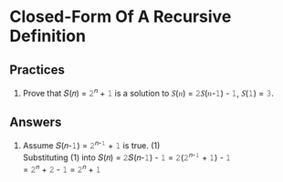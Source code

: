 # Closed-Form Of A Recursive Definition

## Practices

1. Prove that 𝑆(𝑛) = 𝟸<sup>𝑛</sup> + 𝟷 is a solution to 𝑆(𝑛) = 𝟸𝑆(𝑛-𝟷) - 𝟷, 𝑆(𝟷) = 𝟹.

## Answers

1. Assume 𝑆(𝑛-𝟷) = 𝟸<sup>𝑛-𝟷</sup> + 𝟷 is true. (1)<br>
Substituting (1) into 𝑆(𝑛) = 𝟸𝑆(𝑛-𝟷) - 𝟷 = 𝟸(𝟸<sup>𝑛-𝟷</sup> + 𝟷) - 𝟷<br>
= 𝟸<sup>𝑛</sup> + 𝟸 - 𝟷 = 𝟸<sup>𝑛</sup> + 𝟷